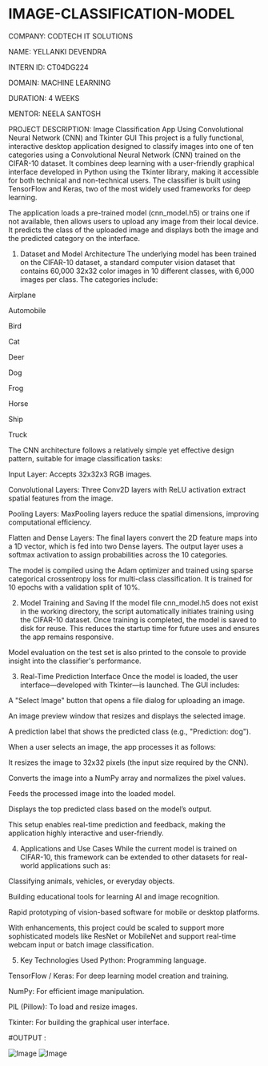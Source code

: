 # IMAGE-CLASSIFICATION-MODEL

COMPANY: CODTECH IT SOLUTIONS


NAME: YELLANKI DEVENDRA


INTERN ID: CT04DG224


DOMAIN: MACHINE LEARNING


DURATION: 4 WEEKS


MENTOR: NEELA SANTOSH


PROJECT DESCRIPTION: Image Classification App Using Convolutional Neural Network (CNN) and Tkinter GUI
This project is a fully functional, interactive desktop application designed to classify images into one of ten categories using a Convolutional Neural Network (CNN) trained on the CIFAR-10 dataset. It combines deep learning with a user-friendly graphical interface developed in Python using the Tkinter library, making it accessible for both technical and non-technical users. The classifier is built using TensorFlow and Keras, two of the most widely used frameworks for deep learning.

The application loads a pre-trained model (cnn_model.h5) or trains one if not available, then allows users to upload any image from their local device. It predicts the class of the uploaded image and displays both the image and the predicted category on the interface.

1. Dataset and Model Architecture
The underlying model has been trained on the CIFAR-10 dataset, a standard computer vision dataset that contains 60,000 32x32 color images in 10 different classes, with 6,000 images per class. The categories include:

Airplane

Automobile

Bird

Cat

Deer

Dog

Frog

Horse

Ship

Truck

The CNN architecture follows a relatively simple yet effective design pattern, suitable for image classification tasks:

Input Layer: Accepts 32x32x3 RGB images.

Convolutional Layers: Three Conv2D layers with ReLU activation extract spatial features from the image.

Pooling Layers: MaxPooling layers reduce the spatial dimensions, improving computational efficiency.

Flatten and Dense Layers: The final layers convert the 2D feature maps into a 1D vector, which is fed into two Dense layers. The output layer uses a softmax activation to assign probabilities across the 10 categories.

The model is compiled using the Adam optimizer and trained using sparse categorical crossentropy loss for multi-class classification. It is trained for 10 epochs with a validation split of 10%.

2. Model Training and Saving
If the model file cnn_model.h5 does not exist in the working directory, the script automatically initiates training using the CIFAR-10 dataset. Once training is completed, the model is saved to disk for reuse. This reduces the startup time for future uses and ensures the app remains responsive.

Model evaluation on the test set is also printed to the console to provide insight into the classifier's performance.

3. Real-Time Prediction Interface
Once the model is loaded, the user interface—developed with Tkinter—is launched. The GUI includes:

A "Select Image" button that opens a file dialog for uploading an image.

An image preview window that resizes and displays the selected image.

A prediction label that shows the predicted class (e.g., "Prediction: dog").

When a user selects an image, the app processes it as follows:

It resizes the image to 32x32 pixels (the input size required by the CNN).

Converts the image into a NumPy array and normalizes the pixel values.

Feeds the processed image into the loaded model.

Displays the top predicted class based on the model’s output.

This setup enables real-time prediction and feedback, making the application highly interactive and user-friendly.

4. Applications and Use Cases
While the current model is trained on CIFAR-10, this framework can be extended to other datasets for real-world applications such as:

Classifying animals, vehicles, or everyday objects.

Building educational tools for learning AI and image recognition.

Rapid prototyping of vision-based software for mobile or desktop platforms.

With enhancements, this project could be scaled to support more sophisticated models like ResNet or MobileNet and support real-time webcam input or batch image classification.

5. Key Technologies Used
Python: Programming language.

TensorFlow / Keras: For deep learning model creation and training.

NumPy: For efficient image manipulation.

PIL (Pillow): To load and resize images.

Tkinter: For building the graphical user interface.

#OUTPUT :

![Image](https://github.com/user-attachments/assets/fd2f19f9-1f76-4ce0-a22b-516b1d6a99ac)
![Image](https://github.com/user-attachments/assets/684ccd3e-638e-423b-a4fd-0be5719d70ce)



